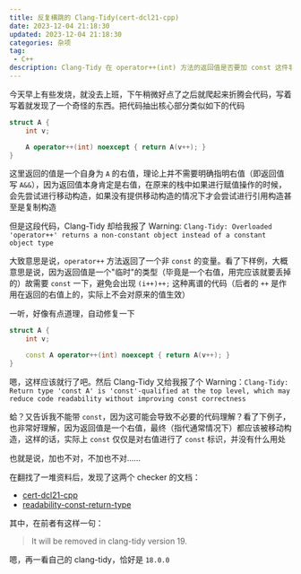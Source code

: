 ```yaml
---
title: 反复横跳的 Clang-Tidy(cert-dcl21-cpp)
date: 2023-12-04 21:18:30
updated: 2023-12-04 21:18:30
categories: 杂项
tag:
 - C++
description: Clang-Tidy 在 operator++(int) 方法的返回值是否要加 const 这件事反复横跳
---
```


今天早上有些发烧，就没去上班，下午稍微好点了之后就爬起来折腾会代码，写着写着就发现了一个奇怪的东西。把代码抽出核心部分类似如下的代码

```cpp
struct A {
    int v;

    A operator++(int) noexcept { return A(v++); }
}
```

这里返回的值是一个自身为 `A` 的右值，理论上并不需要明确指明右值（即返回值写 `A&&`），因为返回值本身肯定是右值，在原来的栈中如果进行赋值操作的时候，会先尝试进行移动构造，如果没有提供移动构造的情况下才会尝试进行引用构造甚至是复制构造

但是这段代码，Clang-Tidy 却给我报了 Warning: `Clang-Tidy: Overloaded 'operator++' returns a non-constant object instead of a constant object type`

大致意思是说，`operator++` 方法返回了一个非 `const` 的变量。看了下样例，大概意思是说，因为返回值是一个"临时"的类型（毕竟是一个右值，用完应该就要丢掉的）故需要 `const` 一下，避免会出现 `(i++)++;` 这种离谱的代码（后者的 `++` 是作用在返回的右值上的，实际上不会对原来的值生效）

一听，好像有点道理，自动修复一下

```cpp
struct A {
    int v;

    const A operator++(int) noexcept { return A(v++); }
}
```

嗯，这样应该就行了吧。然后 Clang-Tidy 又给我报了个 Warning：`Clang-Tidy: Return type 'const A' is 'const'-qualified at the top level, which may reduce code readability without improving const correctness`

蛤？又告诉我不能带 `const`，因为这可能会导致不必要的代码理解？看了下例子，也非常好理解，因为返回值是一个右值，最终（指代通常情况下）都应该被移动构造，这样的话，实际上 `const` 仅仅是对右值进行了 `const` 标识，并没有什么用处

也就是说，加也不对，不加也不对……

在翻找了一堆资料后，发现了这两个 checker 的文档：

- [cert-dcl21-cpp](https://clang.llvm.org/extra/clang-tidy/checks/cert/dcl21-cpp.html)
- [readability-const-return-type](https://clang.llvm.org/extra/clang-tidy/checks/readability/const-return-type.html)

其中，在前者有这样一句：

> It will be removed in clang-tidy version 19.

嗯，再一看自己的 clang-tidy，恰好是 `18.0.0`

